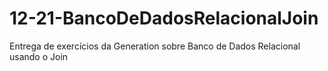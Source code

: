 # 12-21-BancoDeDadosRelacionalJoin
Entrega de exercícios da Generation sobre Banco de Dados Relacional usando o Join

